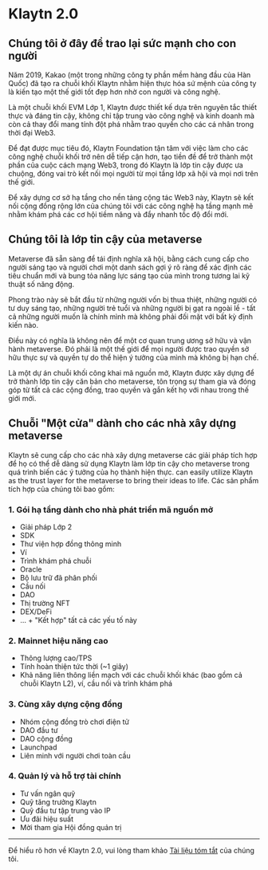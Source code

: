 # Klaytn 2.0

## Chúng tôi ở đây để trao lại sức mạnh cho con người <a id="klaytn2"></a>

Năm 2019, Kakao (một trong những công ty phần mềm hàng đầu của Hàn Quốc) đã tạo ra chuỗi khối Klaytn nhằm hiện thực hóa sứ mệnh của công ty là kiến tạo một thế giới tốt đẹp hơn nhờ con người và công nghệ.

Là một chuỗi khối EVM Lớp 1, Klaytn được thiết kế dựa trên nguyên tắc thiết thực và đáng tin cậy, không chỉ tập trung vào công nghệ và kinh doanh mà còn cả thay đổi mang tính đột phá nhằm trao quyền cho các cá nhân trong thời đại Web3.

Để đạt được mục tiêu đó, Klaytn Foundation tận tâm với việc làm cho các công nghệ chuỗi khối trở nên dễ tiếp cận hơn, tạo tiền đề để trở thành một phần của cuộc cách mạng Web3, trong đó Klaytn là lớp tin cậy được ưa chuộng, đóng vai trò kết nối mọi người từ mọi tầng lớp xã hội và mọi nơi trên thế giới.

Để xây dựng cơ sở hạ tầng cho nền tảng cộng tác Web3 này, Klaytn sẽ kết nối cộng đồng rộng lớn của chúng tôi với các công nghệ hạ tầng mạnh mẽ nhằm khám phá các cơ hội tiềm năng và đẩy nhanh tốc độ đổi mới.

## Chúng tôi là lớp tin cậy của metaverse <a id="trustlayer"></a>

Metaverse đã sẵn sàng để tái định nghĩa xã hội, bằng cách cung cấp cho người sáng tạo và người chơi một danh sách gợi ý rõ ràng để xác định các tiêu chuẩn mới và bung tỏa năng lực sáng tạo của mình trong tương lai kỹ thuật số năng động.

Phong trào này sẽ bắt đầu từ những người vốn bị thua thiệt, những người có tư duy sáng tạo, những người trẻ tuổi và những người bị gạt ra ngoài lề - tất cả những người muốn là chính mình mà không phải đối mặt với bất kỳ định kiến nào.

Điều này có nghĩa là không nên để một cơ quan trung ương sở hữu và vận hành metaverse. Đó phải là một thế giới để mọi người được trao quyền sở hữu thực sự và quyền tự do thể hiện ý tưởng của mình mà không bị hạn chế.

Là một dự án chuỗi khối công khai mã nguồn mở, Klaytn được xây dựng để trở thành lớp tin cậy căn bản cho metaverse, tôn trọng sự tham gia và đóng góp từ tất cả các cộng đồng, trao quyền và gắn kết họ với nhau trong thế giới mới.

## Chuỗi "Một cửa" dành cho các nhà xây dựng metaverse <a id="one-stop-chain-for-metaverse-builders"></a>

Klaytn sẽ cung cấp cho các nhà xây dựng metaverse các giải pháp tích hợp để họ có thể dễ dàng sử dụng Klaytn làm lớp tin cậy cho metaverse trong quá trình biến các ý tưởng của họ thành hiện thực.
can easily utilize Klaytn as the trust layer for the metaverse to bring their ideas to life. Các sản phẩm tích hợp của chúng tôi bao gồm:

### 1. Gói hạ tầng dành cho nhà phát triển mã nguồn mở <a id="open-source-dev-infra-package"></a>

- Giải pháp Lớp 2
- SDK
- Thư viện hợp đồng thông minh
- Ví
- Trình khám phá chuỗi
- Oracle
- Bộ lưu trữ đã phân phối
- Cầu nối
- DAO
- Thị trường NFT
- DEX/DeFi
- ... + "Kết hợp" tất cả các yếu tố này

### 2. Mainnet hiệu năng cao <a id="high-performing-mainnet"></a>

- Thông lượng cao/TPS
- Tính hoàn thiện tức thời (\~1 giây)
- Khả năng liên thông liền mạch với các chuỗi khối khác (bao gồm cả chuỗi Klaytn L2), ví, cầu nối và trình khám phá

### 3. Cùng xây dựng cộng đồng <a id="community-co-building"></a>

- Nhóm cộng đồng trò chơi điện tử
- DAO đầu tư
- DAO cộng đồng
- Launchpad
- Liên minh với người chơi toàn cầu

### 4. Quản lý và hỗ trợ tài chính <a id="management-and-financial-support"></a>

- Tư vấn ngân quỹ
- Quỹ tăng trưởng Klaytn
- Quỹ đầu tư tập trung vào IP
- Ưu đãi hiệu suất
- Mời tham gia Hội đồng quản trị

***

Để hiểu rõ hơn về Klaytn 2.0, vui lòng tham khảo [Tài liệu tóm tắt](https://klaytn.foundation/wp-content/uploads/2022/01/Klaytn-2.0_Light-Paper-20220128.pdf) của chúng tôi.
